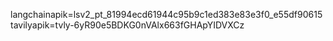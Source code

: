 langchainapik=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
tavilyapik=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